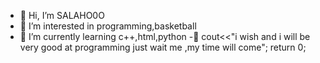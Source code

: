 - 👋 Hi, I’m SALAHO0O
- 👀 I’m interested in programming,basketball
- 🌱 I’m currently learning c++,html,python
-👋 cout<<"i wish and i will be very good at programming just wait me ,my time will come";
return 0;
